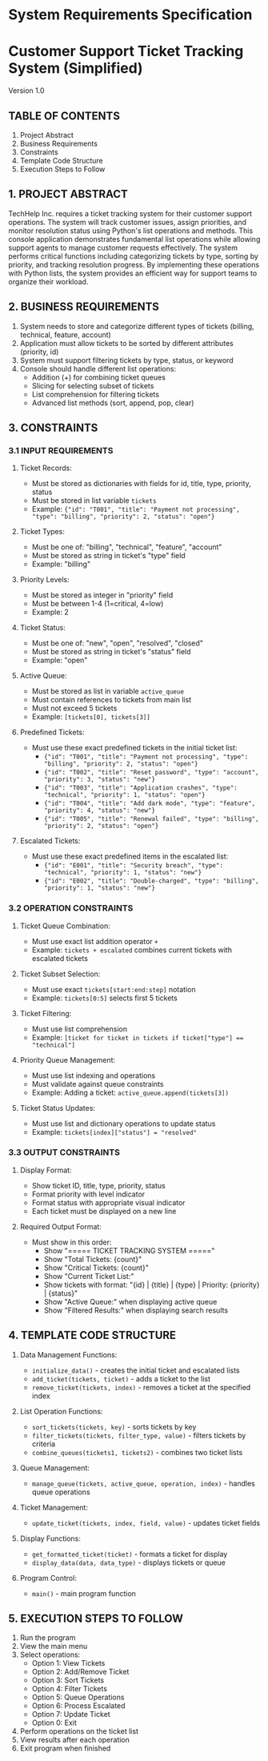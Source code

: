 # System Requirements Specification
# Customer Support Ticket Tracking System (Simplified)
Version 1.0

## TABLE OF CONTENTS

1. Project Abstract
2. Business Requirements
3. Constraints
4. Template Code Structure
5. Execution Steps to Follow

## 1. PROJECT ABSTRACT

TechHelp Inc. requires a ticket tracking system for their customer support operations. The system will track customer issues, assign priorities, and monitor resolution status using Python's list operations and methods. This console application demonstrates fundamental list operations while allowing support agents to manage customer requests effectively. The system performs critical functions including categorizing tickets by type, sorting by priority, and tracking resolution progress. By implementing these operations with Python lists, the system provides an efficient way for support teams to organize their workload.

## 2. BUSINESS REQUIREMENTS

1. System needs to store and categorize different types of tickets (billing, technical, feature, account)
2. Application must allow tickets to be sorted by different attributes (priority, id)
3. System must support filtering tickets by type, status, or keyword
4. Console should handle different list operations:
   - Addition (+) for combining ticket queues
   - Slicing for selecting subset of tickets
   - List comprehension for filtering tickets
   - Advanced list methods (sort, append, pop, clear)

## 3. CONSTRAINTS

### 3.1 INPUT REQUIREMENTS

1. Ticket Records:
   - Must be stored as dictionaries with fields for id, title, type, priority, status
   - Must be stored in list variable `tickets`
   - Example: `{"id": "T001", "title": "Payment not processing", "type": "billing", "priority": 2, "status": "open"}`

2. Ticket Types:
   - Must be one of: "billing", "technical", "feature", "account"
   - Must be stored as string in ticket's "type" field
   - Example: "billing"

3. Priority Levels:
   - Must be stored as integer in "priority" field
   - Must be between 1-4 (1=critical, 4=low)
   - Example: 2

4. Ticket Status:
   - Must be one of: "new", "open", "resolved", "closed"
   - Must be stored as string in ticket's "status" field
   - Example: "open"

5. Active Queue:
   - Must be stored as list in variable `active_queue`
   - Must contain references to tickets from main list
   - Must not exceed 5 tickets
   - Example: `[tickets[0], tickets[3]]`

6. Predefined Tickets:
   - Must use these exact predefined tickets in the initial ticket list:
     - `{"id": "T001", "title": "Payment not processing", "type": "billing", "priority": 2, "status": "open"}`
     - `{"id": "T002", "title": "Reset password", "type": "account", "priority": 3, "status": "new"}`
     - `{"id": "T003", "title": "Application crashes", "type": "technical", "priority": 1, "status": "open"}`
     - `{"id": "T004", "title": "Add dark mode", "type": "feature", "priority": 4, "status": "new"}`
     - `{"id": "T005", "title": "Renewal failed", "type": "billing", "priority": 2, "status": "open"}`

7. Escalated Tickets:
   - Must use these exact predefined items in the escalated list:
     - `{"id": "E001", "title": "Security breach", "type": "technical", "priority": 1, "status": "new"}`
     - `{"id": "E002", "title": "Double-charged", "type": "billing", "priority": 1, "status": "new"}`

### 3.2 OPERATION CONSTRAINTS

1. Ticket Queue Combination:
   - Must use exact list addition operator `+`
   - Example: `tickets + escalated` combines current tickets with escalated tickets

2. Ticket Subset Selection:
   - Must use exact `tickets[start:end:step]` notation
   - Example: `tickets[0:5]` selects first 5 tickets

3. Ticket Filtering:
   - Must use list comprehension
   - Example: `[ticket for ticket in tickets if ticket["type"] == "technical"]`

4. Priority Queue Management:
   - Must use list indexing and operations
   - Must validate against queue constraints
   - Example: Adding a ticket: `active_queue.append(tickets[3])`

5. Ticket Status Updates:
   - Must use list and dictionary operations to update status
   - Example: `tickets[index]["status"] = "resolved"`

### 3.3 OUTPUT CONSTRAINTS

1. Display Format:
   - Show ticket ID, title, type, priority, status
   - Format priority with level indicator
   - Format status with appropriate visual indicator
   - Each ticket must be displayed on a new line

2. Required Output Format:
   - Must show in this order:
     - Show "===== TICKET TRACKING SYSTEM ====="
     - Show "Total Tickets: {count}"
     - Show "Critical Tickets: {count}"
     - Show "Current Ticket List:"
     - Show tickets with format: "{id} | {title} | {type} | Priority: {priority} | {status}"
     - Show "Active Queue:" when displaying active queue
     - Show "Filtered Results:" when displaying search results

## 4. TEMPLATE CODE STRUCTURE

1. Data Management Functions:
   - `initialize_data()` - creates the initial ticket and escalated lists
   - `add_ticket(tickets, ticket)` - adds a ticket to the list
   - `remove_ticket(tickets, index)` - removes a ticket at the specified index

2. List Operation Functions:
   - `sort_tickets(tickets, key)` - sorts tickets by key
   - `filter_tickets(tickets, filter_type, value)` - filters tickets by criteria
   - `combine_queues(tickets1, tickets2)` - combines two ticket lists

3. Queue Management:
   - `manage_queue(tickets, active_queue, operation, index)` - handles queue operations

4. Ticket Management:
   - `update_ticket(tickets, index, field, value)` - updates ticket fields

5. Display Functions:
   - `get_formatted_ticket(ticket)` - formats a ticket for display
   - `display_data(data, data_type)` - displays tickets or queue

6. Program Control:
   - `main()` - main program function

## 5. EXECUTION STEPS TO FOLLOW

1. Run the program
2. View the main menu
3. Select operations:
   - Option 1: View Tickets
   - Option 2: Add/Remove Ticket
   - Option 3: Sort Tickets
   - Option 4: Filter Tickets
   - Option 5: Queue Operations
   - Option 6: Process Escalated
   - Option 7: Update Ticket
   - Option 0: Exit
4. Perform operations on the ticket list
5. View results after each operation
6. Exit program when finished
